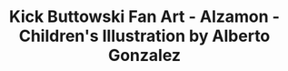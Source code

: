 ---
layout: portfolio
title: Kick Buttowski Fan Art - Alzamon - Children's Illustration by Alberto Gonzalez
categories: 
    - illustration
    - homepage
pretty_category: Illustration
pretty_title: "Fan Art: Kick Buttowski"
permalink: /portfolio/fanart-kick-buttowski
sort_number: 23
masonryimage: /assets/images/portfolio/2016_fa_kickButtowski@400w.jpg
fullsizeimage: /assets/images/portfolio/2016_fa_kickButtowski@1500w.jpg
work_details:
    - Digital Artwork, 2016
    - From the Disney TV series about a daredevil kid who knows his way around skating tricks.

---